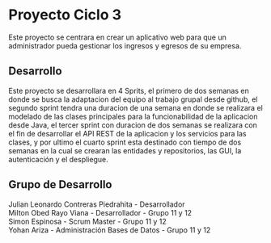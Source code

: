 # Proyecto Ciclo 3
Este proyecto se centrara en crear un aplicativo web para que un administrador pueda gestionar los ingresos y egresos de su empresa.

<h2> Desarrollo </h2>
Este proyecto se desarrollara en 4 Sprits, el primero de dos semanas en donde se busca la adaptacion del equipo al trabajo grupal desde github, el segundo sprint tendra una duracion de una semana en donde se realizara el modelado de las clases principales para la funcionabilidad de la aplicacion desde Java,
el tercer sprint con duracion de dos semanas se realizara con el fin de desarrollar el API REST de la aplicacion y los servicios para las clases, y por ultimo el cuarto sprint esta destinado con tiempo de dos semanas en la cual se crearan las entidades y repositorios, las GUI, la autenticación y el despliegue.

<h2> Grupo de Desarrollo </h3>
Julian Leonardo Contreras Piedrahita - Desarrollador 
<br>Milton Obed Rayo Viana - Desarrollador - Grupo 11 y 12
<br>Simon Espinosa - Scrum Master - Grupo 11 y 12
<br>Yohan Ariza - Administración Bases de Datos - Grupo 11 y 12

